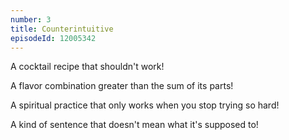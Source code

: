```yaml
---
number: 3
title: Counterintuitive
episodeId: 12005342
---
```


A cocktail recipe that shouldn't work!

A flavor combination greater than the sum of its parts!

A spiritual practice that only works when you stop trying so hard!

A kind of sentence that doesn't mean what it's supposed to!